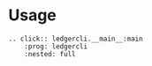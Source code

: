 # Usage

```{eval-rst}
.. click:: ledgercli.__main__:main
    :prog: ledgercli
    :nested: full
```
